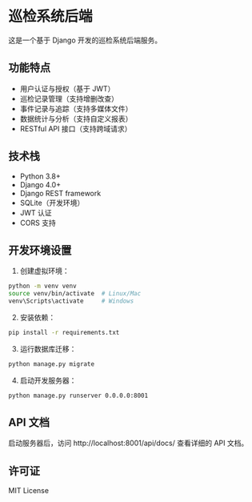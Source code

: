 # 巡检系统后端

这是一个基于 Django 开发的巡检系统后端服务。

## 功能特点

- 用户认证与授权（基于 JWT）
- 巡检记录管理（支持增删改查）
- 事件记录与追踪（支持多媒体文件）
- 数据统计与分析（支持自定义报表）
- RESTful API 接口（支持跨域请求）

## 技术栈

- Python 3.8+
- Django 4.0+
- Django REST framework
- SQLite（开发环境）
- JWT 认证
- CORS 支持

## 开发环境设置

1. 创建虚拟环境：
```bash
python -m venv venv
source venv/bin/activate  # Linux/Mac
venv\Scripts\activate     # Windows
```

2. 安装依赖：
```bash
pip install -r requirements.txt
```

3. 运行数据库迁移：
```bash
python manage.py migrate
```

4. 启动开发服务器：
```bash
python manage.py runserver 0.0.0.0:8001
```

## API 文档

启动服务器后，访问 http://localhost:8001/api/docs/ 查看详细的 API 文档。

## 许可证

MIT License 